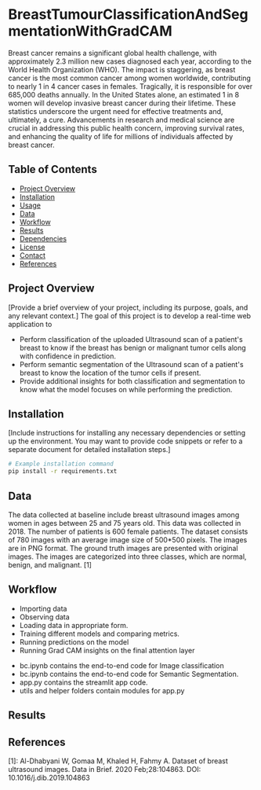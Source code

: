 # BreastTumourClassificationAndSegmentationWithGradCAM

Breast cancer remains a significant global health challenge, with approximately 2.3 million new cases diagnosed each year, according to the World Health Organization (WHO). The impact is staggering, as breast cancer is the most common cancer among women worldwide, contributing to nearly 1 in 4 cancer cases in females. Tragically, it is responsible for over 685,000 deaths annually. In the United States alone, an estimated 1 in 8 women will develop invasive breast cancer during their lifetime. These statistics underscore the urgent need for effective treatments and, ultimately, a cure. Advancements in research and medical science are crucial in addressing this public health concern, improving survival rates, and enhancing the quality of life for millions of individuals affected by breast cancer.

## Table of Contents

- [Project Overview](#project-overview)
- [Installation](#installation)
- [Usage](#usage)
- [Data](#data)
- [Workflow](#workflow)
- [Results](#results)
- [Dependencies](#dependencies)
- [License](#license)
- [Contact](#contact)
- [References](#references)

## Project Overview

[Provide a brief overview of your project, including its purpose, goals, and any relevant context.]
The goal of this project is to develop a real-time web application to
* Perform classification of the uploaded Ultrasound scan of a patient's breast to know if the breast has benign or malignant tumor cells along with confidence in prediction. 
* Perform semantic segmentation of the Ultrasound scan of a patient's breast to know the location of the tumor cells if present.
* Provide additional insights for both classification and segmentation to know what the model focuses on while performing the prediction.

## Installation

[Include instructions for installing any necessary dependencies or setting up the environment. You may want to provide code snippets or refer to a separate document for detailed installation steps.]

```bash
# Example installation command
pip install -r requirements.txt
```

## Data
The data collected at baseline include breast ultrasound images among women in ages between 25 and 75 years old. This data was collected in 2018. The number of patients is 600 female patients. The dataset consists of 780 images with an average image size of 500*500 pixels. The images are in PNG format. The ground truth images are presented with original images. The images are categorized into three classes, which are normal, benign, and malignant. [1]

## Workflow
- Importing data
- Observing data
- Loading data in appropriate form.
- Training different models and comparing metrics.
- Running predictions on the model
- Running Grad CAM insights on the final attention layer

* bc.ipynb contains the end-to-end code for Image classification
* bc.ipynb contains the end-to-end code for Semantic Segmentation.
* app.py contains the streamlit app code.
* utils and helper folders contain modules for app.py

## Results



## References
[1]: Al-Dhabyani W, Gomaa M, Khaled H, Fahmy A. Dataset of breast ultrasound images. Data in Brief. 2020 Feb;28:104863. DOI: 10.1016/j.dib.2019.104863



